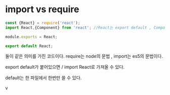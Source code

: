 # import vs require
```js
const {React} = require('react');
import React,{Component} from 'react'; //React는 export default , Component는 export const Component 식으로 되어있다.

module.exports = React;

export default React;
```

둘이 같은 의미를 가진 코드이다. require는 node의 문법 , import는 es5의 문법이다.

export default가 붙어있으면 / import React로 가져올 수 있다.

default는 한 파일에서 한번만 쓸 수 있다.

v 
